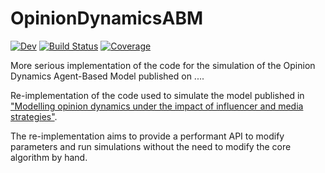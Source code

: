 # OpinionDynamicsABM

[![Dev](https://img.shields.io/badge/docs-dev-blue.svg)](https://amartine.gitlab.io/OpinionDynamicsABM.jl/dev)
[![Build Status](https://github.com/amartine/OpinionDynamicsABM.jl/badges/main/pipeline.svg)](https://github.com/amartine/OpinionDynamicsABM.jl/pipelines)
[![Coverage](https://github.com/amartine/OpinionDynamicsABM.jl/badges/main/coverage.svg)](https://github.com/amartine/OpinionDynamicsABM.jl/commits/main)

More serious implementation of the code for the simulation of the Opinion
Dynamics Agent-Based Model published on ....

Re-implementation of the code used to simulate the model published in ["Modelling opinion
dynamics under the impact of influencer and media
strategies"](https://doi.org/10.1038/s41598-023-46187-9).

The re-implementation aims to provide a performant API to modify parameters and run
simulations without the need to modify the core algorithm by hand.